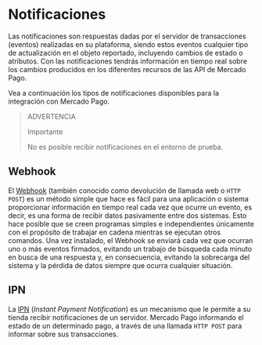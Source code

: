 # Notificaciones

Las notificaciones son respuestas dadas por el servidor de transacciones (eventos) realizadas en su plataforma, siendo estos eventos cualquier tipo de actualización en el objeto reportado, incluyendo cambios de estado o atributos. Con las notificaciones tendrás información en tiempo real sobre los cambios producidos en los diferentes recursos de las API de Mercado Pago.
 
Vea a continuación los tipos de notificaciones disponibles para la integración con Mercado Pago.

> ADVERTENCIA
>
> Importante
>
> No es posible recibir notificaciones en el entorno de prueba.

## Webhook

El [Webhook](https://www.mercadopago[FAKER][URL][DOMAIN]/developers/es/guides/notifications/webhooks) (también conocido como devolución de llamada web o `HTTP POST`) es un método simple que hace es fácil para una aplicación o sistema proporcionar información en tiempo real cada vez que ocurre un evento, es decir, es una forma de recibir datos pasivamente entre dos sistemas. Esto hace posible que se creen programas simples e independientes únicamente con el propósito de trabajar en cadena mientras se ejecutan otros comandos.
Una vez instalado, el Webhook se enviará cada vez que ocurran uno o más eventos firmados, evitando un trabajo de búsqueda cada minuto en busca de una respuesta y, en consecuencia, evitando la sobrecarga del sistema y la pérdida de datos siempre que ocurra cualquier situación.

## IPN

La [IPN](https://www.mercadopago[FAKER][URL][DOMAIN]/developers/es/guides/notifications/ipn) (_Instant Payment Notification_) es un mecanismo que le permite a su tienda recibir notificaciones de un servidor. Mercado Pago informando el estado de un determinado pago, a través de una llamada `HTTP POST` para informar sobre sus transacciones.